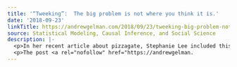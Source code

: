 ```yaml
---
title: '“Tweeking”:  The big problem is not where you think it is.'
date: '2018-09-23'
linkTitle: https://andrewgelman.com/2018/09/23/tweeking-big-problem-not-think/
source: Statistical Modeling, Causal Inference, and Social Science
description: |-
  <p>In her recent article about pizzagate, Stephanie Lee included this hilarious email from Brian Wansink, the self-styled &#8220;world-renowned eating behavior expert for over 25 years&#8221;: OK, what grabs your attention is that last bit about &#8220;tweeking&#8221; the data to manipulate the p-value, where Wansink is proposing research misconduct (from NIH: &#8220;Falsification: Manipulating research materials, equipment, [&#8230;]</p>
  <p>The post <a rel="nofollow" href="https://andrewgelman.
---
```

